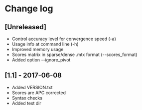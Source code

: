 # Change log

## [Unreleased]
- Control accuracy level for convergence speed (-a)
- Usage info at command line (-h)
- Improved memory usage
- Scores matrix in sparse/dense .mtx format (--scores_format)
- Added option --ignore_pivot

## [1.1] - 2017-06-08
- Added VERSION.txt
- Scores are APC corrected
- Syntax checks
- Added test dir

